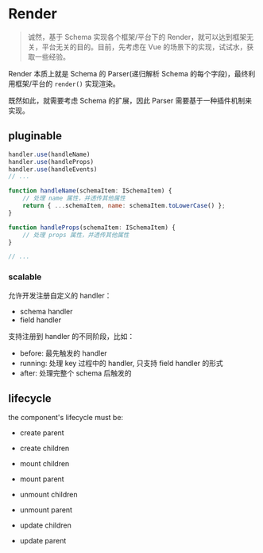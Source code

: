 # Render

> 诚然，基于 Schema 实现各个框架/平台下的 Render，就可以达到框架无关，平台无关的目的。目前，先考虑在 Vue 的场景下的实现，试试水，获取一些经验。

Render 本质上就是 Schema 的 Parser(递归解析 Schema 的每个字段)，最终利用框架/平台的 `render()` 实现渲染。

既然如此，就需要考虑 Schema 的扩展，因此 Parser 需要基于一种插件机制来实现。

## pluginable

```js
handler.use(handleName)
handler.use(handleProps)
handler.use(handleEvents)
// ...

function handleName(schemaItem: ISchemaItem) {
	// 处理 name 属性，并透传其他属性
	return { ...schemaItem, name: schemaItem.toLowerCase() };
}

function handleProps(schemaItem: ISchemaItem) {
	// 处理 props 属性，并透传其他属性
}

// ...
```

### scalable

允许开发注册自定义的 handler：

- schema handler
- field handler

支持注册到 handler 的不同阶段，比如：

- before: 最先触发的 handler
- running: 处理 key 过程中的 handler, 只支持 field handler 的形式
- after: 处理完整个 schema 后触发的

## lifecycle

the component's lifecycle must be:

- create 	parent
- create 	children
- mount  	children
- mount  	parent
- unmount children
- unmount parent

- update	children
- update 	parent
